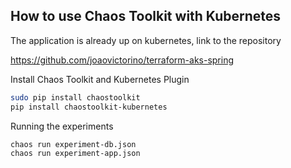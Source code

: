 ## How to use Chaos Toolkit with Kubernetes

The application is already up on kubernetes, link to the repository

https://github.com/joaovictorino/terraform-aks-spring

Install Chaos Toolkit and Kubernetes Plugin
````sh
sudo pip install chaostoolkit
pip install chaostoolkit-kubernetes
````

Running the experiments
````sh
chaos run experiment-db.json 
chaos run experiment-app.json 
````